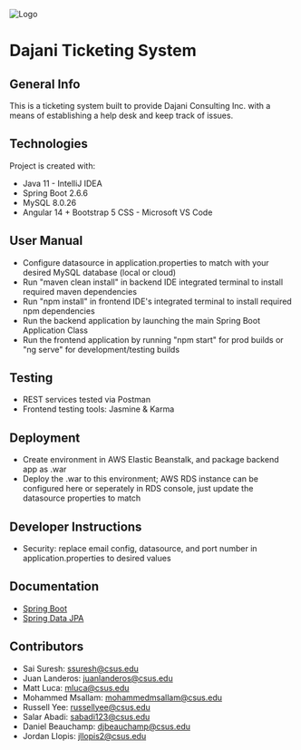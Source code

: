 ![Logo](https://dajanico.com/wp-content/uploads/2022/02/Dajanico-Logo.png)

# Dajani Ticketing System

## General Info
This is a ticketing system built to provide Dajani Consulting Inc. with a means of establishing a help desk and keep track of issues.

## Technologies
Project is created with:
* Java 11 - IntelliJ IDEA
* Spring Boot 2.6.6
* MySQL 8.0.26
* Angular 14 + Bootstrap 5 CSS - Microsoft VS Code

## User Manual
- Configure datasource in application.properties to match with your desired MySQL database (local or cloud)
- Run "maven clean install" in backend IDE integrated terminal to install required maven dependencies
- Run "npm install" in frontend IDE's integrated terminal to install required npm dependencies
- Run the backend application by launching the main Spring Boot Application Class
- Run the frontend application by running "npm start" for prod builds or "ng serve" for development/testing builds

## Testing
- REST services tested via Postman
- Frontend testing tools: Jasmine & Karma

## Deployment
- Create environment in AWS Elastic Beanstalk, and package backend app as .war
- Deploy the .war to this environment; AWS RDS instance can be configured here or seperately in RDS console, just update the datasource properties to match

## Developer Instructions
- Security: replace email config, datasource, and port number in application.properties to desired values

## Documentation
- [Spring Boot](https://docs.spring.io/spring-boot/docs/current/reference/htmlsingle/)
- [Spring Data JPA](https://docs.spring.io/spring-data/jpa/docs/current/reference/html/)

## Contributors
- Sai Suresh: ssuresh@csus.edu
- Juan Landeros: juanlanderos@csus.edu
- Matt Luca: mluca@csus.edu
- Mohammed Msallam: mohammedmsallam@csus.edu
- Russell Yee: russellyee@csus.edu
- Salar Abadi: sabadi123@csus.edu
- Daniel Beauchamp: djbeauchamp@csus.edu
- Jordan Llopis: jllopis2@csus.edu